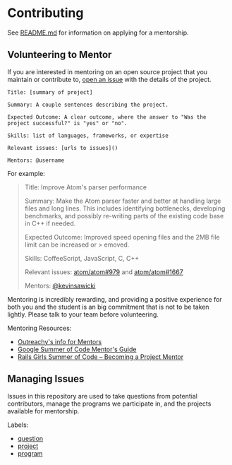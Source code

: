 # Contributing

See [README.md](README.md) for information on applying for a mentorship.

## Volunteering to Mentor

If you are interested in mentoring on an open source project that you maintain or contribute to, [open an issue](https://github.com/github/mentorships/issues/new) with the details of the project.

```
Title: [summary of project]

Summary: A couple sentences describing the project.

Expected Outcome: A clear outcome, where the answer to "Was the project successful?" is "yes" or "no".

Skills: list of languages, frameworks, or expertise

Relevant issues: [urls to issues]()

Mentors: @username
```

For example:

> Title: Improve Atom's parser performance
>
> Summary: Make the Atom parser faster and better at handling large files and long lines.
> This includes identifying bottlenecks, developing benchmarks, and possibly
> re-writing parts of the existing code base in C++ if needed.
>
> Expected Outcome: Improved speed opening files and the 2MB file limit can be increased or > emoved.
>
> Skills: CoffeeScript, JavaScript, C, C++
>
> Relevant issues: [atom/atom#979](https://github.com/atom/atom/issues/979) and
> [atom/atom#1667](https://github.com/atom/atom/issues/1667)
>
> Mentors: [@kevinsawicki](https://github.com/kevinsawicki)

Mentoring is incredibly rewarding, and providing a positive experience for both you and the student is an big commitment that is not to be taken lightly. Please talk to your team before volunteering.

Mentoring Resources:

- [Outreachy's info for Mentors](https://wiki.gnome.org/Outreachy/Admin/InfoForMentors)
- [Google Summer of Code Mentor's Guide](http://en.flossmanuals.net/GSoCMentoring/what-is-gsoc/)
- [Rails Girls Summer of Code – Becoming a Project Mentor](http://railsgirlssummerofcode.org/guide/projects/)

## Managing Issues

Issues in this repository are used to take questions from potential contributors, manage the programs we participate in, and the projects available for mentorship.

Labels:

- [question]
- [project]
- [program]

[project]: https://github.com/github/mentorships/labels/project
[program]: https://github.com/github/mentorships/labels/program
[question]: https://github.com/github/mentorships/labels/question
